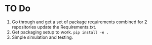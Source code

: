 # TO Do

1. Go through and get a set of package requirements combined for 2 repositories update the Requirements.txt.
2. Get packaging setup to work. `pip install -e .`
3. Simple simulation and testing.  
